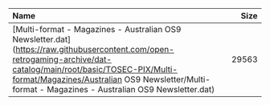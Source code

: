 |Name|Size|
|:---|---:|
|[Multi-format - Magazines - Australian OS9 Newsletter.dat](https://raw.githubusercontent.com/open-retrogaming-archive/dat-catalog/main/root/basic/TOSEC-PIX/Multi-format/Magazines/Australian OS9 Newsletter/Multi-format - Magazines - Australian OS9 Newsletter.dat)|29563|
